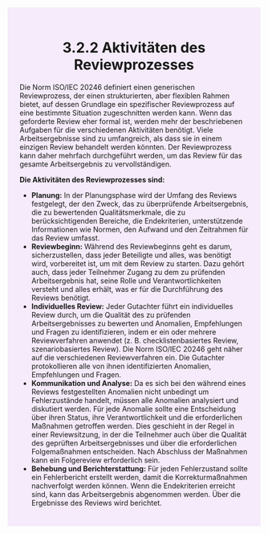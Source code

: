 <div class="rounded-lg border shadow-sm" style="background:#F5EBFA; padding:24px; border-color:#A855F7">
  <header style="margin-bottom:12px">
    <h1 class="text-2xl font-bold text-gray-900">3.2.2 Aktivitäten des Reviewprozesses</h1>
  </header>
  <article class="prose max-w-none">
    <p>
      Die Norm ISO/IEC 20246 definiert einen generischen Reviewprozess, der einen strukturierten,
      aber flexiblen Rahmen bietet, auf dessen Grundlage ein spezifischer Reviewprozess auf eine
      bestimmte Situation zugeschnitten werden kann. Wenn das geforderte Review eher formal ist,
      werden mehr der beschriebenen Aufgaben für die verschiedenen Aktivitäten benötigt.
      Viele Arbeitsergebnisse sind zu umfangreich, als dass sie in einem einzigen Review behandelt
      werden könnten. Der Reviewprozess kann daher mehrfach durchgeführt werden, um das
      Review für das gesamte Arbeitsergebnis zu vervollständigen.
    </p>
    <p><strong>Die Aktivitäten des Reviewprozesses sind:</strong></p>
    <ul>
      <li><strong>Planung:</strong> In der Planungsphase wird der Umfang des Reviews festgelegt, der den
          Zweck, das zu überprüfende Arbeitsergebnis, die zu bewertenden Qualitätsmerkmale,
          die zu berücksichtigenden Bereiche, die Endekriterien, unterstützende Informationen
          wie Normen, den Aufwand und den Zeitrahmen für das Review umfasst.</li>
      <li><strong>Reviewbeginn:</strong> Während des Reviewbeginns geht es darum, sicherzustellen, dass
          jeder Beteiligte und alles, was benötigt wird, vorbereitet ist, um mit dem Review zu
          starten. Dazu gehört auch, dass jeder Teilnehmer Zugang zu dem zu prüfenden
          Arbeitsergebnis hat, seine Rolle und Verantwortlichkeiten versteht und alles erhält, was
          er für die Durchführung des Reviews benötigt.</li>
      <li><strong>Individuelles Review:</strong> Jeder Gutachter führt ein individuelles Review durch, um die
          Qualität des zu prüfenden Arbeitsergebnisses zu bewerten und Anomalien,
          Empfehlungen und Fragen zu identifizieren, indem er ein oder mehrere
          Reviewverfahren anwendet (z. B. checklistenbasiertes Review, szenariobasiertes
          Review). Die Norm ISO/IEC 20246 geht näher auf die verschiedenen Reviewverfahren
          ein. Die Gutachter protokollieren alle von ihnen identifizierten Anomalien,
          Empfehlungen und Fragen.</li>
      <li><strong>Kommunikation und Analyse:</strong> Da es sich bei den während eines Reviews
          festgestellten Anomalien nicht unbedingt um Fehlerzustände handelt, müssen alle
          Anomalien analysiert und diskutiert werden. Für jede Anomalie sollte eine Entscheidung
          über ihren Status, ihre Verantwortlichkeit und die erforderlichen Maßnahmen
          getroffen werden. Dies geschieht in der Regel in einer Reviewsitzung, in der die Teilnehmer
          auch über die Qualität des geprüften Arbeitsergebnisses und über die erforderlichen
          Folgemaßnahmen entscheiden. Nach Abschluss der Maßnahmen kann ein
          Folgereview erforderlich sein.</li>
      <li><strong>Behebung und Berichterstattung:</strong> Für jeden Fehlerzustand sollte ein Fehlerbericht
          erstellt werden, damit die Korrekturmaßnahmen nachverfolgt werden können. Wenn
          die Endekriterien erreicht sind, kann das Arbeitsergebnis abgenommen werden. Über
          die Ergebnisse des Reviews wird berichtet.</li>
    </ul>
  </article>
</div>
